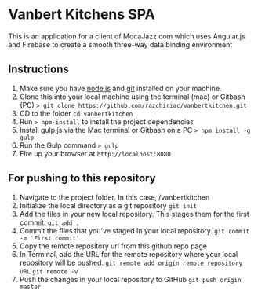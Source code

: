 # Vanbert Kitchens SPA
This is an application for a client of MocaJazz.com which uses Angular.js and Firebase to create a smooth three-way data binding environment

## Instructions
1. Make sure you have [node.js](http://nodejs.org/) and [git](http://git-scm.com/) installed on your machine.
2. Clone this into your local machine using the terminal (mac) or Gitbash (PC) `> git clone https://github.com/razchiriac/vanbertkitchen.git`
3. CD to the folder `cd vanbertkitchen`
4. Run `> npm-install` to install the project dependencies
5. Install gulp.js via the Mac terminal or Gitbash on a PC `> npm install -g gulp`
5. Run the Gulp command `> gulp`
6. Fire up your browser at `http://localhost:8080`

## For pushing to this repository
1. Navigate to the project folder. In this case, /vanbertkitchen
2. Initialize the local directory as a git repository `git init`
3. Add the files in your new local repository. This stages them for the first commit. `git add .`
4. Commit the files that you've staged in your local repository. `git commit -m 'First commit'`
5. Copy the remote repository url from this github repo page
6. In Terminal, add the URL for the remote repository where your local repository will be pushed. `git remote add origin remote repository URL` `git remote -v`
7. Push the changes in your local repository to GitHub `git push origin master`
